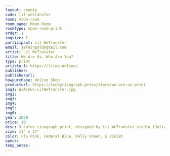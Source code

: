 ```yaml
---
layout: county 
code: lil-wetransfer
room: moon-room
room_name: Moon Room
roomtype: moon-room-print
order: 1
imgsize: l
participant: Lil WeTransfer
email: jefeingold@gmail.com
artist: Lil WeTransfer
title: We Are Us. Who Are You? 
type: print
artisturl: https://lilwe.online/
publisher: 
publisherurl: 
howpurchase: Online Shop
producturl: https://luckyrisograph.press/store/we-are-us-print
img1: WeAreUs-LilWeTransfer.jpg
img2: 
img3: 
img4: 
img5: 
img6: 
year: 2020
price: 10
desc: 3 color risograph print, designed by Lil WeTransfer studio (Julia Feingold & Logan Heffernan) 
size: 11" x 17"
color: Flo Pink, Federal Blue, Kelly Green, & Violet
specs: 
temp_notes: 
---
```

